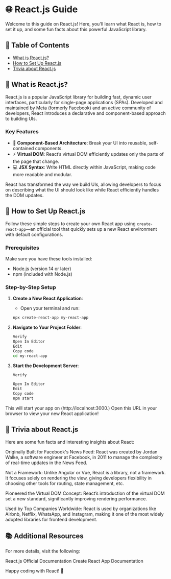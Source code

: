 # 🌐 React.js Guide

Welcome to this guide on React.js! Here, you'll learn what React is, how to set it up, and some fun facts about this powerful JavaScript library.

## 📜 Table of Contents
- [What is React.js?](#what-is-reactjs)
- [How to Set Up React.js](#how-to-set-up-reactjs)
- [Trivia about React.js](#trivia-about-reactjs)

## 🧐 What is React.js?
React.js is a popular JavaScript library for building fast, dynamic user interfaces, particularly for single-page applications (SPAs). Developed and maintained by Meta (formerly Facebook) and an active community of developers, React introduces a declarative and component-based approach to building UIs.

### Key Features
- 🔗 **Component-Based Architecture**: Break your UI into reusable, self-contained components.
- ⚡ **Virtual DOM**: React’s virtual DOM efficiently updates only the parts of the page that change.
- 💻 **JSX Syntax**: Write HTML directly within JavaScript, making code more readable and modular.

React has transformed the way we build UIs, allowing developers to focus on describing what the UI should look like while React efficiently handles the DOM updates.

## 🚀 How to Set Up React.js
Follow these simple steps to create your own React app using `create-react-app`—an official tool that quickly sets up a new React environment with default configurations.

### Prerequisites
Make sure you have these tools installed:
- Node.js (version 14 or later)
- npm (included with Node.js)

### Step-by-Step Setup

1. **Create a New React Application**:

   + Open your terminal and run:

   ```bash
   npx create-react-app my-react-app

2. **Navigate to Your Project Folder**:

    ```bash
    Verify
    Open In Editor
    Edit
    Copy code
    cd my-react-app

3. **Start the Development Server**:

    ```bash
    Verify

    Open In Editor
    Edit
    Copy code
    npm start

This will start your app on (http://localhost:3000.) Open this URL in your browser to view your new React application!

## 🎉 Trivia about React.js
Here are some fun facts and interesting insights about React:

Originally Built for Facebook's News Feed: React was created by Jordan Walke, a software engineer at Facebook, in 2011 to manage the complexity of real-time updates in the News Feed.

Not a Framework: Unlike Angular or Vue, React is a library, not a framework. It focuses solely on rendering the view, giving developers flexibility in choosing other tools for routing, state management, etc.

Pioneered the Virtual DOM Concept: React’s introduction of the virtual DOM set a new standard, significantly improving rendering performance.

Used by Top Companies Worldwide: React is used by organizations like Airbnb, Netflix, WhatsApp, and Instagram, making it one of the most widely adopted libraries for frontend development.

## 📚 Additional Resources
For more details, visit the following:

React.js Official Documentation
Create React App Documentation

Happy coding with React! 🎉



